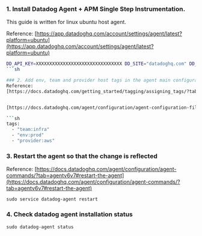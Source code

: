 ### 1. Install Datadog Agent + APM Single Step Instrumentation.

This guide is written for linux ubuntu host agent.

Reference: [https://app.datadoghq.com/account/settings/agent/latest?platform=ubuntu](https://app.datadoghq.com/account/settings/agent/latest?platform=ubuntu)

```sh
DD_API_KEY=XXXXXXXXXXXXXXXXXXXXXXXXXXXXXXXX DD_SITE="datadoghq.com" DD_APM_INSTRUMENTATION_ENABLED=host  bash -c "$(curl -L https://s3.amazonaws.com/dd-agent/scripts/install_script_agent7.sh)"
```sh

### 2. Add env, team and provider host tags in the agent main configuration file to identify resources.
Reference: 
[https://docs.datadoghq.com/getting_started/tagging/assigning_tags/?tab=noncontainerizedenvironments#methods-to-assign-tags](https://docs.datadoghq.com/getting_started/tagging/assigning_tags/?tab=noncontainerizedenvironments#methods-to-assign-tags)


[https://docs.datadoghq.com/agent/configuration/agent-configuration-files/?tab=agentv6v7](https://docs.datadoghq.com/agent/configuration/agent-configuration-files/?tab=agentv6v7)

```sh
tags:
  - "team:infra"
  - "env:prod"
  - "provider:aws"
```

### 3. Restart the agent so that the change is reflected
Reference: [https://docs.datadoghq.com/agent/configuration/agent-commands/?tab=agentv6v7#restart-the-agent](https://docs.datadoghq.com/agent/configuration/agent-commands/?tab=agentv6v7#restart-the-agent)


`sudo service datadog-agent restart`

### 4. Check datadog agent installation status
`sudo datadog-agent status`
